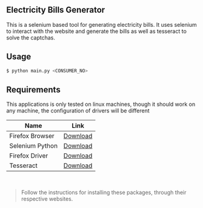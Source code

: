 ## Electricity Bills Generator
This is a selenium based tool for generating electricity bills. It uses selenium to interact with the website and generate the bills as well as tesseract to solve the captchas.


## Usage
```bash
$ python main.py <CONSUMER_NO>
```

## Requirements
This applications is only tested on linux machines, though it should work on any machine, the configuration of drivers will be different

| Name | Link |
| ---- | ---- |
| Firefox Browser | [Download](https://www.mozilla.org/en-US/firefox/new/) |
| Selenium Python | [Download](https://selenium-python.readthedocs.io/) |
| Firefox Driver | [Download](https://github.com/mozilla/geckodriver/releases) |
| Tesseract | [Download](https://pypi.org/project/pytesseract/) |

<br>

> Follow the instructions for installing these packages, through their respective websites.

